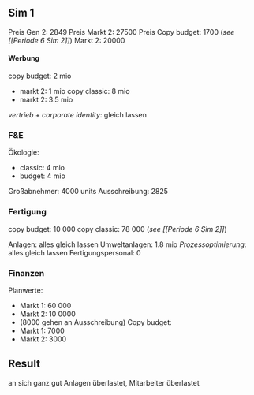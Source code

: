 ## Sim 1
Preis Gen 2: 2849
Preis Markt 2: 27500
Preis Copy budget: 1700 (_see [[Periode 6 Sim 2]]_)
Markt 2: 20000
#### Werbung
copy budget: 2 mio
- markt 2: 1 mio
copy classic: 8 mio
- markt 2: 3.5 mio

_vertrieb_ + _corporate identity_: gleich lassen

### F&E
Ökologie:
- classic: 4 mio
- budget: 4 mio

Großabnehmer: 4000 units
Ausschreibung: 2825

### Fertigung
copy budget: 10 000
copy classic: 78 000 (_see  [[Periode 6 Sim 2]]_)

Anlagen: alles gleich lassen
Umweltanlagen: 1.8 mio
_Prozessoptimierung_: alles gleich lassen
Fertigungspersonal: 0

### Finanzen
Planwerte: 
- Markt 1: 60 000
- Markt 2: 10 0000
- (8000 gehen an Ausschreibung)
Copy budget:
- Markt 1: 7000
- Markt 2: 3000


## Result
an sich ganz gut
Anlagen überlastet, Mitarbeiter überlastet